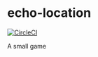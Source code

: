 # echo-location

[![CircleCI](https://circleci.com/gh/msecret/echo-location.svg?style=svg)](https://circleci.com/gh/msecret/echo-location)

A small game
